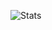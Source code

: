 ![Stats](https://github-readme-stats.vercel.app/api?username=smudgedpasta&show_icons=true&theme=radical&title_color=ffbf00&text_color=7fffff&icon_color=ff00bf&bg_color=30,3f007f,bf7fff)
